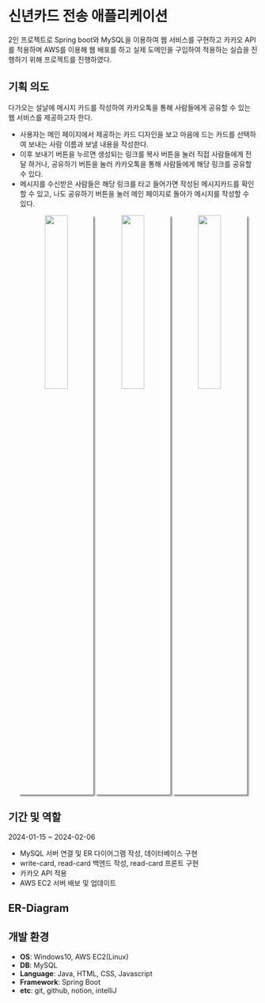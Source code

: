 # 신년카드 전송 애플리케이션

2인 프로젝트로 Spring boot와 MySQL을 이용하여 웹 서비스를 구현하고 카카오 API를 적용하며 AWS를 이용해 웹 배포를 하고 실제 도메인을 구입하여 적용하는 실습을 진행하기 위해 프로젝트를 진행하였다.


## 기획 의도

다가오는 설날에 메시지 카드를 작성하여 카카오톡을 통해 사람들에게 공유할 수 있는 웹 서비스를 제공하고자 한다. <br>

- 사용자는 메인 페이지에서 제공하는 카드 디자인을 보고 마음에 드는 카드를 선택하여 보내는 사람 이름과 보낼 내용을 작성한다. <br>
- 이후 보내기 버튼을 누르면 생성되는 링크를 복사 버튼을 눌러 직접 사람들에게 전달 하거나, 공유하기 버튼을 눌러 카카오톡을 통해 사람들에게 해당 링크를 공유할 수 있다. <br>
- 메시지를 수신받은 사람들은 해당 링크를 타고 들어가면 작성된 메시지카드를 확인할 수 있고, 나도 공유하기 버튼을 눌러 메인 페이지로 돌아가 메시지를 작성할 수 있다.

<p align="center">
  <img src="https://github.com/bone0825/happy-card/assets/88430215/4f6671d4-9cd0-4715-802e-09ecffcea3af" align="center" width="30%" style=" box-shadow: 3px 3px 3px gray;">
  <img src="https://github.com/bone0825/happy-card/assets/88430215/33e55cd4-9a0b-4d93-85fd-123b6ea23654" align="center" width="30%" style=" box-shadow: 3px 3px 3px gray;">
  <img src="https://github.com/bone0825/happy-card/assets/88430215/7152937d-cc74-4ba6-98b5-54c466e92a32" align="center" width="30%" style=" box-shadow: 3px 3px 3px gray;">
</p>

## 기간 및 역할

2024-01-15 ~ 2024-02-06

- MySQL 서버 연결 및 ER 다이어그램 작성, 데이터베이스 구현
- write-card, read-card 백엔드 작성, read-card 프론트 구현
- 카카오 API 적용
- AWS EC2 서버 배보 및 업데이트 


## ER-Diagram

## 개발 환경

- **OS**: Windows10, AWS EC2(Linux)
- **DB**: MySQL
- **Language**: Java, HTML, CSS, Javascript
- **Framework**: Spring Boot
- **etc**: git, github, notion, intelliJ
